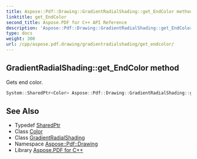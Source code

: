 ```yaml
---
title: Aspose::Pdf::Drawing::GradientRadialShading::get_EndColor method
linktitle: get_EndColor
second_title: Aspose.PDF for C++ API Reference
description: 'Aspose::Pdf::Drawing::GradientRadialShading::get_EndColor method. Gets end color in C++.'
type: docs
weight: 300
url: /cpp/aspose.pdf.drawing/gradientradialshading/get_endcolor/
---
```

## GradientRadialShading::get_EndColor method


Gets end color.

```cpp
System::SharedPtr<Color> Aspose::Pdf::Drawing::GradientRadialShading::get_EndColor() const
```

## See Also

* Typedef [SharedPtr](../../../system/sharedptr/)
* Class [Color](../../../aspose.pdf/color/)
* Class [GradientRadialShading](../)
* Namespace [Aspose::Pdf::Drawing](../../)
* Library [Aspose.PDF for C++](../../../)
